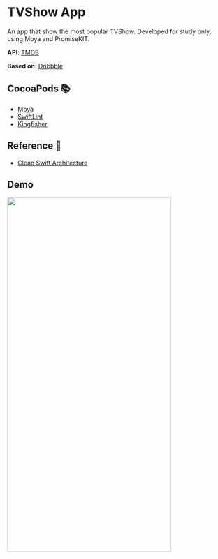 # TVShow App

An app that show the most popular TVShow. Developed for study only, using Moya and PromiseKIT.

**API**:  [TMDB](https://www.themoviedb.org/)

**Based on**: [Dribbble](https://dribbble.com/shots/10556530-Movie-TV-Film-Landing-Page-Design)



## CocoaPods 📚

 - [Moya](https://https://github.com/Moya/Moya)
 - [SwiftLint](https://github.com/realm/SwiftLint)
 - [Kingfisher](https://github.com/onevcat/Kingfisher)


## Reference 📖 

- [Clean Swift Architecture](https://clean-swift.com/)

## Demo 

<img src= "https://user-images.githubusercontent.com/45433850/177260309-8e6451be-2fca-444d-9be0-1b93c3b454ae.gif" width="375" height="812">
